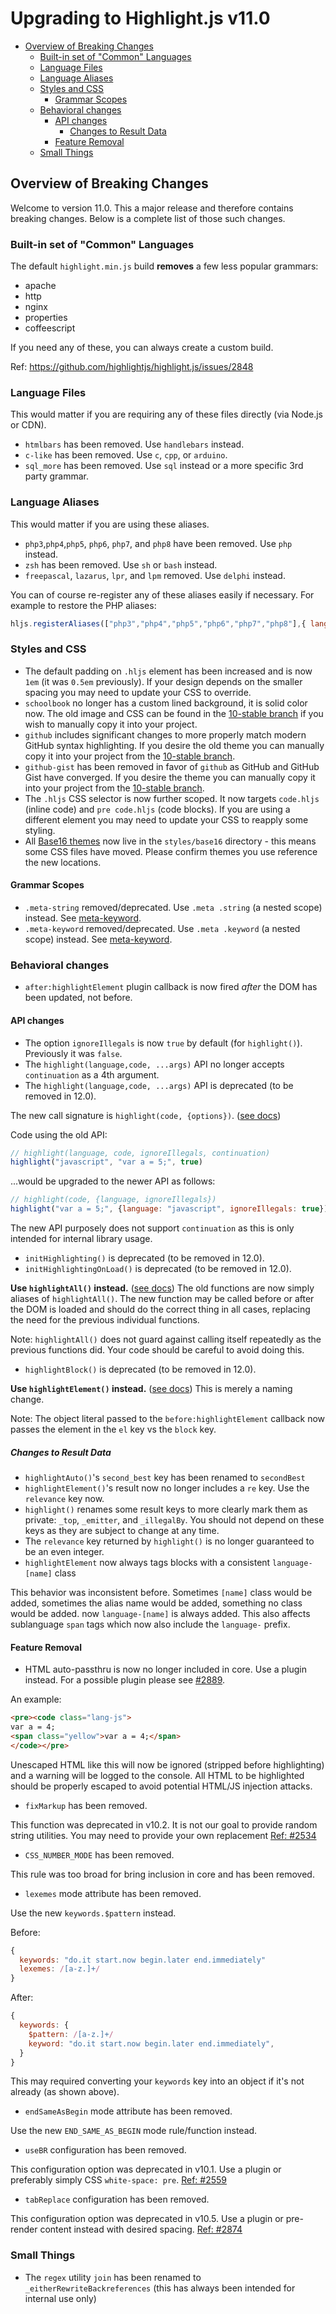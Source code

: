 # Upgrading to Highlight.js v11.0

- [Overview of Breaking Changes](#overview-of-breaking-changes)
  - [Built-in set of "Common" Languages](#built-in-set-of-common-languages)
  - [Language Files](#language-files)
  - [Language Aliases](#language-aliases)
  - [Styles and CSS](#styles-and-css)
    - [Grammar Scopes](#grammar-scopes)
  - [Behavioral changes](#behavioral-changes)
    - [API changes](#api-changes)
      - [Changes to Result Data](#changes-to-result-data)
    - [Feature Removal](#feature-removal)
  - [Small Things](#small-things)


## Overview of Breaking Changes

Welcome to version 11.0.  This a major release and therefore contains breaking changes.  Below is a complete list of those such changes.


### Built-in set of "Common" Languages

The default `highlight.min.js` build **removes** a few less popular grammars:

- apache
- http
- nginx
- properties
- coffeescript

If you need any of these, you can always create a custom build.

Ref: https://github.com/highlightjs/highlight.js/issues/2848


### Language Files

This would matter if you are requiring any of these files directly (via Node.js or CDN).

- `htmlbars` has been removed. Use `handlebars` instead.
- `c-like` has been removed. Use `c`, `cpp`, or `arduino`.
- `sql_more` has been removed. Use `sql` instead or a more specific 3rd party grammar.


### Language Aliases

This would matter if you are using these aliases.

- `php3`,`php4`,`php5`, `php6`, `php7`, and `php8` have been removed. Use `php` instead.
- `zsh` has been removed. Use `sh` or `bash` instead.
- `freepascal`, `lazarus`, `lpr`, and `lpm` removed. Use `delphi` instead.

You can of course re-register any of these aliases easily if necessary. For example to restore the PHP aliases:

```js
hljs.registerAliases(["php3","php4","php5","php6","php7","php8"],{ languageName: "php" })
```

### Styles and CSS

- The default padding on `.hljs` element has been increased and is now `1em` (it was `0.5em` previously). If your design depends on the smaller spacing you may need to update your CSS to override.
- `schoolbook` no longer has a custom lined background, it is solid color now.  The old image and CSS can be found in the [10-stable branch](https://github.com/highlightjs/highlight.js/tree/10-stable/src/styles) if you wish to manually copy it into your project.
- `github` includes significant changes to more properly match modern GitHub syntax highlighting. If you desire the old theme you can manually copy it into your project from the [10-stable branch](https://github.com/highlightjs/highlight.js/tree/10-stable/src/styles).
- `github-gist` has been removed in favor of `github` as GitHub and GitHub Gist have converged. If you desire the theme you can manually copy it into your project from the [10-stable branch](https://github.com/highlightjs/highlight.js/tree/10-stable/src/styles).
- The `.hljs` CSS selector is now further scoped.  It now targets `code.hljs` (inline code) and `pre code.hljs` (code blocks). If you are using a different element you may need to update your CSS to reapply some styling.
- All [Base16 themes](https://github.com/highlightjs/base16-highlightjs) now live in the `styles/base16` directory - this means some CSS files have moved.  Please confirm themes you use reference the new locations. 


#### Grammar Scopes

- `.meta-string` removed/deprecated.  Use `.meta .string` (a nested scope) instead. See [meta-keyword][].
- `.meta-keyword` removed/deprecated.  Use `.meta .keyword` (a nested scope) instead. See [meta-keyword][].

### Behavioral changes

- `after:highlightElement` plugin callback is now fired *after* the DOM has been updated, not before.

#### API changes

- The option `ignoreIllegals` is now `true` by default (for `highlight()`). Previously it was `false`.
- The `highlight(language,code, ...args)` API no longer accepts `continuation` as a 4th argument.
- The `highlight(language,code, ...args)` API is deprecated (to be removed in 12.0).

The new call signature is `highlight(code, {options})`. ([see docs](https://highlightjs.readthedocs.io/en/latest/api.html#highlight))

Code using the old API:

```js
// highlight(language, code, ignoreIllegals, continuation)
highlight("javascript", "var a = 5;", true)
```
...would be upgraded to the newer API as follows:

```js
// highlight(code, {language, ignoreIllegals})
highlight("var a = 5;", {language: "javascript", ignoreIllegals: true})
```

The new API purposely does not support `continuation` as this is only intended for internal library usage.

- `initHighlighting()` is deprecated (to be removed in 12.0).
- `initHighlightingOnLoad()` is deprecated (to be removed in 12.0).

**Use `highlightAll()` instead.** ([see docs](https://highlightjs.readthedocs.io/en/latest/api.html#highlight-all)) The old functions are now simply aliases of `highlightAll()`. The new function may be called before or after the DOM is loaded and should do the correct thing in all cases, replacing the need for the previous individual functions.

Note: `highlightAll()` does not guard against calling itself repeatedly as the previous functions did. Your code should be careful to avoid doing this.

- `highlightBlock()` is deprecated (to be removed in 12.0).

**Use `highlightElement()` instead.** ([see docs](https://highlightjs.readthedocs.io/en/latest/api.html#highlight-element)) This is merely a naming change.

Note: The object literal passed to the `before:highlightElement` callback now passes the element in the `el` key vs the `block` key.

##### Changes to Result Data

- `highlightAuto()`'s `second_best` key has been renamed to `secondBest`
- `highlightElement()`'s result now no longer includes a `re` key. Use the `relevance` key now.
- `highlight()` renames some result keys to more clearly mark them as private: `_top`, `_emitter`, and `_illegalBy`. You should not depend on these keys as they are subject to change at any time.
- The `relevance` key returned by `highlight()` is no longer guaranteed to be an even integer.
- `highlightElement` now always tags blocks with a consistent `language-[name]` class

This behavior was inconsistent before.  Sometimes `[name]` class would be added, sometimes the alias name would be added, something no class would be added.  now `language-[name]` is always added. This also affects sublanguage `span` tags which now also include the `language-` prefix.

#### Feature Removal

- HTML auto-passthru is now no longer included in core.  Use a plugin instead. For a possible plugin please see [#2889](https://github.com/highlightjs/highlight.js/issues/2889).

An example:

```html
<pre><code class="lang-js">
var a = 4;
<span class="yellow">var a = 4;</span>
</code></pre>
```

Unescaped HTML like this will now be ignored (stripped before highlighting) and a warning will be logged to the console.  All HTML to be highlighted should be properly escaped to avoid potential HTML/JS injection attacks.

- `fixMarkup` has been removed.

This function was deprecated in v10.2.  It is not our goal to provide random string utilities. You may need to provide your own replacement [Ref: #2534](https://github.com/highlightjs/highlight.js/issues/2634)

- `CSS_NUMBER_MODE` has been removed.

This rule was too broad for bring inclusion in core and has been removed.

- `lexemes` mode attribute has been removed.

Use the new `keywords.$pattern` instead.

Before:

```js
{
  keywords: "do.it start.now begin.later end.immediately"
  lexemes: /[a-z.]+/
}
```

After:

```js
{
  keywords: {
    $pattern: /[a-z.]+/
    keyword: "do.it start.now begin.later end.immediately",
  }
}
```

This may required converting your `keywords` key into an object if it's not already (as shown above).

- `endSameAsBegin` mode attribute has been removed.

Use the new `END_SAME_AS_BEGIN` mode rule/function instead.

- `useBR` configuration has been removed.

This configuration option was deprecated in v10.1. Use a plugin or preferably simply CSS `white-space: pre`. [Ref: #2559](https://github.com/highlightjs/highlight.js/issues/2559)


- `tabReplace` configuration has been removed.

This configuration option was deprecated in v10.5. Use a plugin or pre-render content instead with desired spacing. [Ref: #2874](https://github.com/highlightjs/highlight.js/issues/2874)





### Small Things

- The `regex` utility `join` has been renamed to `_eitherRewriteBackreferences` (this has always been intended for internal use only)

[meta-keyword]: https://github.com/highlightjs/highlight.js/pull/3167
